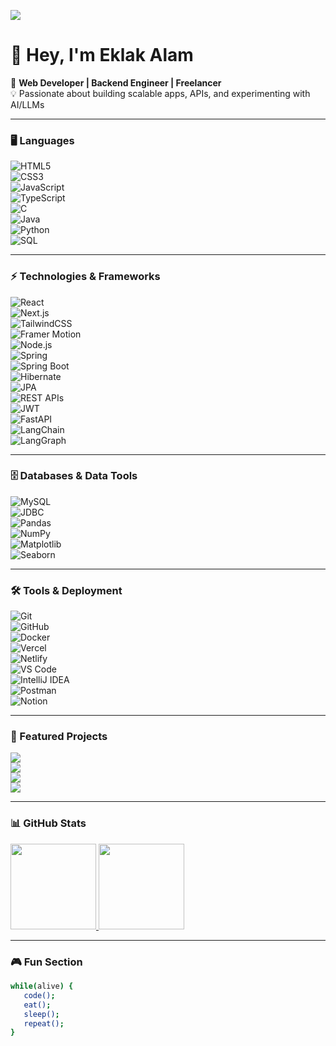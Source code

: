 [![](https://raw.githubusercontent.com/adamalston/adamalston/master/profile.gif)](https://github.com/ero)

# 👋 Hey, I'm **Eklak Alam**  

🚀 **Web Developer | Backend Engineer | Freelancer**  
💡 Passionate about building scalable apps, APIs, and experimenting with AI/LLMs  

---

### 🖥️ Languages  

![HTML5](https://img.shields.io/badge/-HTML5-000?&logo=html5)  
![CSS3](https://img.shields.io/badge/-CSS3-000?&logo=css3&logoColor=1572B6)  
![JavaScript](https://img.shields.io/badge/-JavaScript-000?&logo=JavaScript)  
![TypeScript](https://img.shields.io/badge/-TypeScript-000?&logo=TypeScript)  
![C](https://img.shields.io/badge/-C-000?&logo=C)  
![Java](https://img.shields.io/badge/-Java-000?&logo=Java&logoColor=007396)  
![Python](https://img.shields.io/badge/-Python-000?&logo=Python)  
![SQL](https://img.shields.io/badge/-SQL-000?&logo=MySQL)  

---

### ⚡ Technologies & Frameworks  

![React](https://img.shields.io/badge/-React-000?&logo=React)  
![Next.js](https://img.shields.io/badge/-Next.js-000?&logo=Next.js)  
![TailwindCSS](https://img.shields.io/badge/-TailwindCSS-000?&logo=tailwind-css)  
![Framer Motion](https://img.shields.io/badge/-Framer%20Motion-000?&logo=framer&logoColor=blue)  
![Node.js](https://img.shields.io/badge/-Node.js-000?&logo=node.js)  
![Spring](https://img.shields.io/badge/-Spring-000?&logo=Spring)  
![Spring Boot](https://img.shields.io/badge/-Spring%20Boot-000?&logo=springboot)  
![Hibernate](https://img.shields.io/badge/-Hibernate-000?&logo=hibernate)  
![JPA](https://img.shields.io/badge/-JPA-000?&logo=java)  
![REST APIs](https://img.shields.io/badge/-REST%20APIs-000?&logo=fastapi)  
![JWT](https://img.shields.io/badge/-JWT-000?&logo=json-web-tokens)  
![FastAPI](https://img.shields.io/badge/-FastAPI-000?&logo=fastapi)  
![LangChain](https://img.shields.io/badge/-LangChain-000?&logo=python)  
![LangGraph](https://img.shields.io/badge/-LangGraph-000?&logo=graph)  

---

### 🗄️ Databases & Data Tools  

![MySQL](https://img.shields.io/badge/-MySQL-000?&logo=mysql)  
![JDBC](https://img.shields.io/badge/-JDBC-000?&logo=java)  
![Pandas](https://img.shields.io/badge/-Pandas-000?&logo=pandas)  
![NumPy](https://img.shields.io/badge/-NumPy-000?&logo=numpy)  
![Matplotlib](https://img.shields.io/badge/-Matplotlib-000?&logo=python)  
![Seaborn](https://img.shields.io/badge/-Seaborn-000?&logo=python)  

---

### 🛠️ Tools & Deployment  

![Git](https://img.shields.io/badge/-Git-000?&logo=git)  
![GitHub](https://img.shields.io/badge/-GitHub-000?&logo=github)  
![Docker](https://img.shields.io/badge/-Docker-000?&logo=docker)  
![Vercel](https://img.shields.io/badge/-Vercel-000?&logo=vercel)  
![Netlify](https://img.shields.io/badge/-Netlify-000?&logo=netlify)  
![VS Code](https://img.shields.io/badge/-VS%20Code-000?&logo=visual-studio-code)  
![IntelliJ IDEA](https://img.shields.io/badge/-IntelliJ%20IDEA-000?&logo=intellij-idea)  
![Postman](https://img.shields.io/badge/-Postman-000?&logo=postman)  
![Notion](https://img.shields.io/badge/-Notion-000?&logo=notion)  

---

### 🚀 Featured Projects  

[![](https://img.shields.io/badge/-📝%20Employee%20Management%20System-000)](https://github.com/ero/employee-management)  
[![](https://img.shields.io/badge/-🎥%20YouTube%20Clone-000)](https://github.com/ero/youtube-clone)  
[![](https://img.shields.io/badge/-📒%20Notes%20App-000)](https://github.com/ero/notes-app)  
[![](https://img.shields.io/badge/-🤖%20AI%20Chatbot-000)](https://github.com/ero/ai-chatbot)  

---

### 📊 GitHub Stats  

<a href="https://github.com/ero">
  <img height="137px" src="https://github-readme-stats.vercel.app/api?username=ero&hide_title=true&hide_border=true&show_icons=true&include_all_commits=true&count_private=true&line_height=21&text_color=000&icon_color=000&bg_color=0,ea6161,ffc64d,fffc4d,52fa5a&theme=graywhite" />
  <img height="137px" src="https://github-readme-stats.vercel.app/api/top-langs/?username=ero&hide=html&hide_title=true&hide_border=true&layout=compact&langs_count=6&text_color=000&icon_color=fff&bg_color=0,52fa5a,4dfcff,c64dff&theme=graywhite" />
</a>  

---

### 🎮 Fun Section  

```bash
while(alive) {
   code();
   eat();
   sleep();
   repeat();
}
